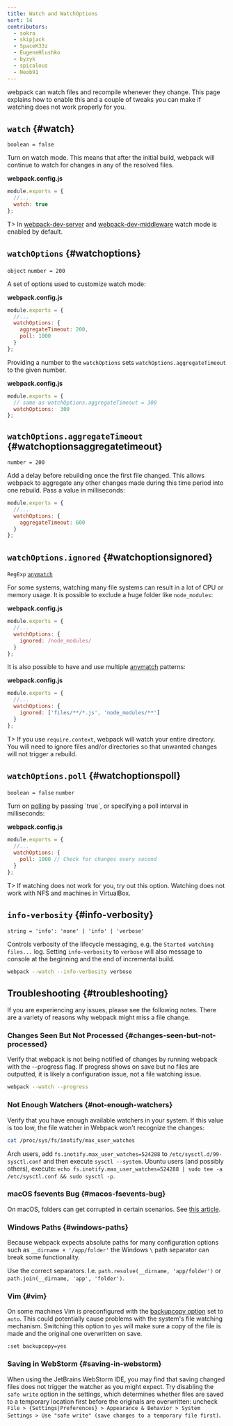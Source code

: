 ```yaml
---
title: Watch and WatchOptions
sort: 14
contributors:
  - sokra
  - skipjack
  - SpaceK33z
  - EugeneHlushko
  - byzyk
  - spicalous
  - Neob91
---
```


webpack can watch files and recompile whenever they change. This page explains how to enable this and a couple of tweaks you can make if watching does not work properly for you.


## `watch` {#watch}

`boolean = false`

Turn on watch mode. This means that after the initial build, webpack will continue to watch for changes in any of the resolved files.

__webpack.config.js__

```javascript
module.exports = {
  //...
  watch: true
};
```

T> In [webpack-dev-server](https://github.com/webpack/webpack-dev-server) and [webpack-dev-middleware](https://github.com/webpack/webpack-dev-middleware) watch mode is enabled by default.


## `watchOptions` {#watchoptions}

`object` `number = 200`

A set of options used to customize watch mode:

__webpack.config.js__

```javascript
module.exports = {
  //...
  watchOptions: {
    aggregateTimeout: 200,
    poll: 1000
  }
};
```

Providing a number to the `watchOptions` sets `watchOptions.aggregateTimeout` to the given number.

__webpack.config.js__

```javascript
module.exports = {
  // same as watchOptions.aggregateTimeout = 300
  watchOptions:  300
};
```


## `watchOptions.aggregateTimeout` {#watchoptionsaggregatetimeout}

`number = 200`

Add a delay before rebuilding once the first file changed. This allows webpack to aggregate any other changes made during this time period into one rebuild. Pass a value in milliseconds:

```javascript
module.exports = {
  //...
  watchOptions: {
    aggregateTimeout: 600
  }
};
```


## `watchOptions.ignored` {#watchoptionsignored}

`RegExp` [`anymatch`](https://github.com/micromatch/anymatch)

For some systems, watching many file systems can result in a lot of CPU or memory usage. It is possible to exclude a huge folder like `node_modules`:

__webpack.config.js__

```javascript
module.exports = {
  //...
  watchOptions: {
    ignored: /node_modules/
  }
};
```

It is also possible to have and use multiple [anymatch](https://github.com/micromatch/anymatch) patterns:

__webpack.config.js__

```javascript
module.exports = {
  //...
  watchOptions: {
    ignored: ['files/**/*.js', 'node_modules/**']
  }
};
```

T> If you use `require.context`, webpack will watch your entire directory. You will need to ignore files and/or directories so that unwanted changes will not trigger a rebuild.


## `watchOptions.poll` {#watchoptionspoll}

`boolean = false` `number`

Turn on [polling](https://en.wikipedia.org/wiki/Polling_(computer_science)) by passing `true`, or specifying a poll interval in milliseconds:

__webpack.config.js__

```javascript
module.exports = {
  //...
  watchOptions: {
    poll: 1000 // Check for changes every second
  }
};
```

T> If watching does not work for you, try out this option. Watching does not work with NFS and machines in VirtualBox.


## `info-verbosity` {#info-verbosity}

`string = 'info': 'none' | 'info' | 'verbose'`

Controls verbosity of the lifecycle messaging, e.g. the `Started watching files...` log. Setting `info-verbosity` to `verbose` will also message to console at the beginning and the end of incremental build.

```bash
webpack --watch --info-verbosity verbose
```


## Troubleshooting {#troubleshooting}

If you are experiencing any issues, please see the following notes. There are a variety of reasons why webpack might miss a file change.

### Changes Seen But Not Processed {#changes-seen-but-not-processed}

Verify that webpack is not being notified of changes by running webpack with the --progress flag. If progress shows on save but no files are outputted, it is likely a configuration issue, not a file watching issue.

```bash
webpack --watch --progress
```

### Not Enough Watchers {#not-enough-watchers}

Verify that you have enough available watchers in your system. If this value is too low, the file watcher in Webpack won't recognize the changes:

```bash
cat /proc/sys/fs/inotify/max_user_watches
```

Arch users, add `fs.inotify.max_user_watches=524288` to `/etc/sysctl.d/99-sysctl.conf` and then execute `sysctl --system`. Ubuntu users (and possibly others), execute: `echo fs.inotify.max_user_watches=524288 | sudo tee -a /etc/sysctl.conf && sudo sysctl -p`.

### macOS fsevents Bug {#macos-fsevents-bug}

On macOS, folders can get corrupted in certain scenarios. See [this article](https://github.com/livereload/livereload-site/blob/master/livereload.com/_articles/troubleshooting/os-x-fsevents-bug-may-prevent-monitoring-of-certain-folders.md).

### Windows Paths {#windows-paths}

Because webpack expects absolute paths for many configuration options such as `__dirname + '/app/folder'` the Windows `\` path separator can break some functionality.

Use the correct separators. I.e. `path.resolve(__dirname, 'app/folder')` or `path.join(__dirname, 'app', 'folder')`.

### Vim {#vim}

On some machines Vim is preconfigured with the [backupcopy option](http://vimdoc.sourceforge.net/htmldoc/options.html#'backupcopy') set to `auto`. This could potentially cause problems with the system's file watching mechanism. Switching this option to `yes` will make sure a copy of the file is made and the original one overwritten on save.

`:set backupcopy=yes`

### Saving in WebStorm {#saving-in-webstorm}

When using the JetBrains WebStorm IDE, you may find that saving changed files does not trigger the watcher as you might expect. Try disabling the `safe write` option in the settings, which determines whether files are saved to a temporary location first before the originals are overwritten: uncheck `File > {Settings|Preferences} > Appearance & Behavior > System Settings > Use "safe write" (save changes to a temporary file first)`.
